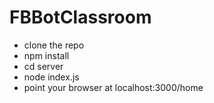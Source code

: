 # FBBotClassroom

- clone the repo
- npm install
- cd server
- node index.js
- point your browser at localhost:3000/home
